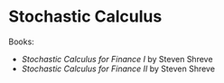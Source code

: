 # Stochastic Calculus

Books:
- *Stochastic Calculus for Finance I* by Steven Shreve
- *Stochastic Calculus for Finance II* by Steven Shreve